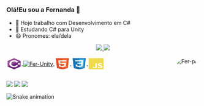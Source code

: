 ### Olá!Eu sou a Fernanda 👋

- 🔭 Hoje trabalho com Desenvolvimento em C#
- 🌱 Estudando C# para Unity 
- 😄 Pronomes: ela/dela

<div align="center">
  <a href="https://github.com/fmsouzaa">
  <img height="180em" src="https://github-readme-stats.vercel.app/api?username=fmsouzaa&show_icons=true&theme=dark&include_all_commits=true&count_private=true"/>
  <img height="180em" src="https://github-readme-stats.vercel.app/api/top-langs/?username=fmsouzaa&layout=compact&langs_count=7&theme=dark"/>
</div>
<div style="display: inline_block"><br>
  <img align="center" alt="Fer-Csharp" height="30" width="40" src="https://raw.githubusercontent.com/devicons/devicon/master/icons/csharp/csharp-original.svg">
  <img align="center" alt="Fer-Unity" height="30" width="40" src="https://files.rubixdev.de/logos/unity.svg">
  <img align="center" alt="Fer-HTML" height="30" width="40" src="https://raw.githubusercontent.com/devicons/devicon/master/icons/html5/html5-original.svg">
  <img align="center" alt="Fer-CSS" height="30" width="40" src="https://raw.githubusercontent.com/devicons/devicon/master/icons/css3/css3-original.svg">
  <img align="center" alt="Fer-Js" height="30" width="40" src="https://raw.githubusercontent.com/devicons/devicon/master/icons/javascript/javascript-plain.svg">
  <img align="right" alt="Fer-pic" height="150" style="border-radius:50px;" src="https://picrew.me/shareImg/org/202206/338224_LB1N7lKG.png">
</div>
  
  ##
 
<div> 
  <a href="https://www.instagram.com/_fmsouza" target="_blank"><img src="https://img.shields.io/badge/-Instagram-%23E4405F?style=for-the-badge&logo=instagram&logoColor=white" target="_blank"></a>
 <a href="https://discordapp.com/users/345395864451153920" target="_blank"><img src="https://img.shields.io/badge/Discord-7289DA?style=for-the-badge&logo=discord&logoColor=white" target="_blank"></a> 
  <a href="https://www.linkedin.com/in/fernanda-ms" target="_blank"><img src="https://img.shields.io/badge/-LinkedIn-%230077B5?style=for-the-badge&logo=linkedin&logoColor=white" target="_blank"></a> 
 
  ![Snake animation](https://github.com/fmsouzaa/fmsouzaa/blob/output/github-contribution-grid-snake.svg)
  
</div>
